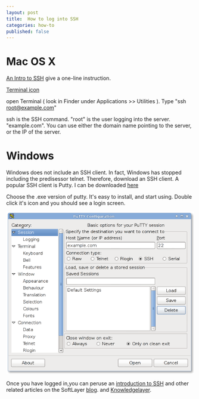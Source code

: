 ```yaml
---
layout: post
title:  How to log into SSH
categories: how-to
published: false
---
```


# Mac OS X

[An Intro to SSH](http://blog.softlayer.com/2011/unix-sysadmin-boot-camp-an-intro-to-ssh/) give a one-line instruction.

[Terminal icon](http://www.iconspedia.com/icon/terminal-13468.html)

open Terminal ( look in Finder under Applications >> Utilities ).
Type "ssh root@example.com"

ssh is the SSH command.  "root" is the user logging into the server.  "example.com".  You can use either the domain name pointing to the server, or the IP of the server.



# Windows

Windows does not include an SSH client.  In fact, Windows has stopped including the predisessor telnet.  Therefore, download an SSH client.  A popular SSH client is Putty.  I can be downloaded [here](http://www.chiark.greenend.org.uk/~sgtatham/putty/download.html)

Choose the .exe version of putty.  It's easy to install, and start using.  Double click it's icon and you should see a login screen.

![Putty](putty.png "Putty")


Once you have logged in,you can peruse an [introduction to SSH](http://blog.softlayer.com/2011/unix-sysadmin-boot-camp-an-intro-to-ssh/) and other related articles on the SoftLayer [blog](http://blog.softlayer.com/tag/ssh/). and [Knowledgelayer](http://knowledgelayer.softlayer.com/).

